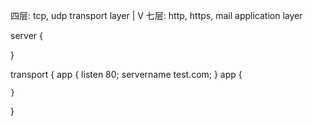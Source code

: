 
四层: tcp, udp transport layer
  |
  V
七层: http, https, mail  application layer

server {

}

transport {
    app {
        listen 80;
        servername test.com;
    }
    app {

    }
}
